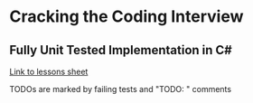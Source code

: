 # Cracking the Coding Interview
## Fully Unit Tested Implementation in C#

[Link to lessons sheet](https://docs.google.com/spreadsheets/d/1dMXyJKIv5hQHWGoFC7T5ioiK5N_RHbdPRzpZw8azqX0/edit?usp=sharing)

TODOs are marked by failing tests and "TODO: " comments